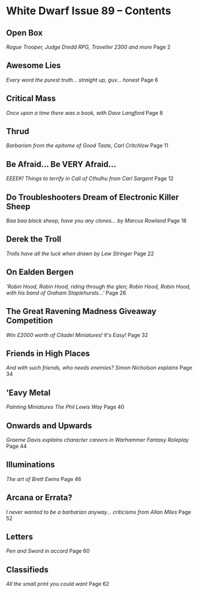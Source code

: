 # White Dwarf Issue 89 – Contents

## Open Box  
*Rogue Trooper, Judge Dredd RPG, Traveller 2300 and more*  Page 2

## Awesome Lies  
*Every word the purest truth... straight up, guv... honest*  Page 6

## Critical Mass  
*Once upon a time there was a book, with Dave Langford*  Page 8

## Thrud  
*Barbarism from the epitome of Good Taste, Carl Critchlow*  Page 11

## Be Afraid... Be VERY Afraid...  
*EEEEK! Things to terrify in Call of Cthulhu from Carl Sargent*  Page 12

## Do Troubleshooters Dream of Electronic Killer Sheep  
*Baa baa black sheep, have you any clones... by Marcus Rowland*  Page 18

## Derek the Troll  
*Trolls have all the luck when drawn by Lew Stringer*  Page 22

## On Ealden Bergen  
*'Robin Hood, Robin Hood, riding through the glen; Robin Hood, Robin Hood, with his band of Graham Staplehursts...'*  Page 26

## The Great Ravening Madness Giveaway Competition  
*Win £2000 worth of Citadel Miniatures! It's Easy!*  Page 32

## Friends in High Places  
*And with such friends, who needs enemies? Simon Nicholson explains*  Page 34

## 'Eavy Metal  
*Painting Miniatures The Phil Lewis Way*  Page 40

## Onwards and Upwards  
*Graeme Davis explains character careers in Warhammer Fantasy Roleplay*  Page 44

## Illuminations  
*The art of Brett Ewins*  Page 46

## Arcana or Errata?  
*I never wanted to be a barbarian anyway... criticisms from Allan Miles*  Page 52

## Letters  
*Pen and Sword in accord*  Page 60

## Classifieds  
*All the small print you could want*  Page 62
